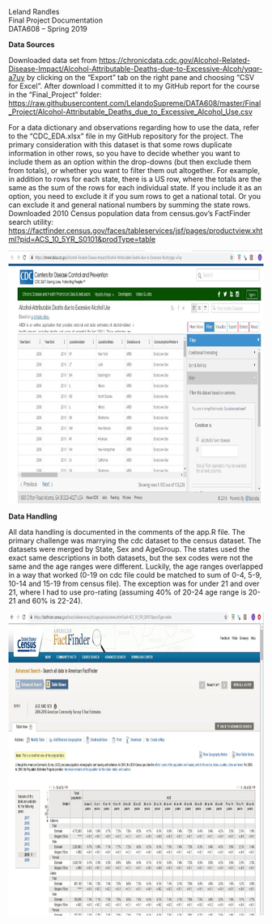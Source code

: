 Leland Randles<br>
Final Project Documentation<br>
DATA608 – Spring 2019<br>

<b>Data Sources</b>

Downloaded data set from https://chronicdata.cdc.gov/Alcohol-Related-Disease-Impact/Alcohol-Attributable-Deaths-due-to-Excessive-Alcoh/yqqr-a7uy by clicking on the “Export” tab on the right pane and choosing “CSV for Excel”. After download I committed it to my GitHub report for the course in the “Final_Project” folder: https://raw.githubusercontent.com/LelandoSupreme/DATA608/master/Final_Project/Alcohol-Attributable_Deaths_due_to_Excessive_Alcohol_Use.csv
 


For a data dictionary and observations regarding how to use the data, refer to the “CDC_EDA.xlsx” file in my GitHub repository for the project. The primary consideration with this dataset is that some rows duplicate information in other rows, so you have to decide whether you want to include them as an option within the drop-downs (but then exclude them from totals), or whether you want to filter them out altogether. For example, in addition to rows for each state, there is a US row, where the totals are the same as the sum of the rows for each individual state. If you include it as an option, you need to exclude it if you sum rows to get a national total. Or you can exclude it and general national numbers by summing the state rows.
Downloaded 2010 Census population data from census.gov’s FactFinder search utility: https://factfinder.census.gov/faces/tableservices/jsf/pages/productview.xhtml?pid=ACS_10_5YR_S0101&prodType=table
<br>
<p>
    <img src="Images/cdc_website.jpg" width="800" height="500" />
</p>



<b>Data Handling</b>

All data handling is documented in the comments of the app.R file. The primary challenge was marrying the cdc dataset to the census dataset. The datasets were merged by State, Sex and AgeGroup. The states used the exact same descriptions in both datasets, but the sex codes were not the same and the age ranges were different. Luckily, the age ranges overlapped in a way that worked (0-19 on cdc file could be matched to sum of 0-4, 5-9, 10-14 and 15-19 from census file). The exception was for under 21 and over 21, where I had to use pro-rating (assuming 40% of 20-24 age range is 20-21 and 60% is 22-24). 
<br>
<p>
    <img src="Images/census FactFinder web site.jpg" width="800" height="600" />
</p>
